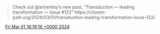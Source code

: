 > Check out @antlerboy’s new post, “Transduction — leading transformation — Issue \#122” https://chosen\-path\.org/2024/03/01/transduction\-leading\-transformation\-issue\-122/

<img src="../../media/tweet.ico" width="12" /> [Fri Mar 01 16:19:16 +0000 2024](https://twitter.com/yak_collective/status/1763599899495440445)